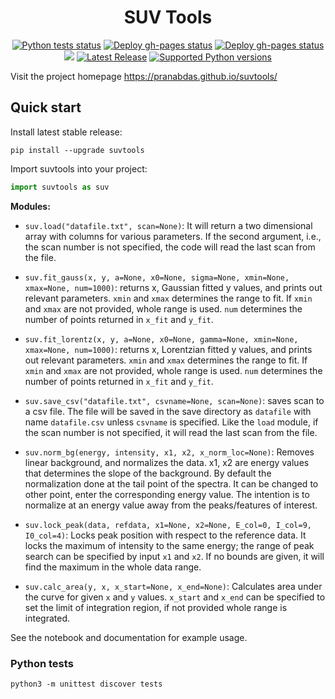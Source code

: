 <h1 align="center">SUV Tools</h1>

<p align="center">
  <a href="https://github.com/pranabdas/suvtools/actions/workflows/python-tests.yml"><img src="https://github.com/pranabdas/suvtools/actions/workflows/python-tests.yml/badge.svg" alt="Python tests status"></a>
  <a href="https://github.com/pranabdas/suvtools/actions/workflows/deploy-gh-pages.yml"><img src="https://github.com/pranabdas/suvtools/actions/workflows/deploy-gh-pages.yml/badge.svg" alt="Deploy gh-pages status"></a>
  <a href="https://github.com/pranabdas/suvtools/actions/workflows/publish.yml"><img src="https://github.com/pranabdas/suvtools/actions/workflows/publish.yml/badge.svg" alt="Deploy gh-pages status"></a>
  <a href="https://github.com/pranabdas/suvtools/blob/master/LICENSE"><img src="https://img.shields.io/github/license/sourcerer-io/hall-of-fame.svg?colorB=A31F34"></a>
  <a href="https://pypi.org/project/suvtools/#history"><img src="https://img.shields.io/github/v/release/pranabdas/suvtools.svg" alt="Latest Release"/></a>
  <a href="https://pypi.org/project/suvtools/"><img src="https://img.shields.io/pypi/pyversions/suvtools" alt="Supported Python versions"/></a>
</p>


Visit the project homepage <https://pranabdas.github.io/suvtools/>

## Quick start

Install latest stable release:
```console
pip install --upgrade suvtools
```

Import suvtools into your project:
```python
import suvtools as suv
```

**Modules:**

- `suv.load("datafile.txt", scan=None)`: It will return a two dimensional array
with columns for various parameters. If the second argument, i.e., the scan
number is not specified, the code will read the last scan from the file.

- `suv.fit_gauss(x, y, a=None, x0=None, sigma=None, xmin=None, xmax=None, num=1000)`:
returns x, Gaussian fitted y values, and prints out relevant parameters. `xmin`
and `xmax` determines the range to fit. If `xmin` and `xmax` are not provided,
whole range is used. `num` determines the number of points returned in `x_fit`
and `y_fit`.

- `suv.fit_lorentz(x, y, a=None, x0=None, gamma=None, xmin=None, xmax=None, num=1000)`:
returns x, Lorentzian fitted y values, and prints out relevant parameters.
`xmin` and `xmax` determines the range to fit. If `xmin` and `xmax` are not
provided, whole range is used. `num` determines the number of points returned in
`x_fit` and `y_fit`.

- `suv.save_csv("datafile.txt", csvname=None, scan=None)`: saves scan to a csv
file. The file will be saved in the save directory as `datafile` with name
`datafile.csv` unless  `csvname` is specified. Like the `load` module, if the
scan number is not specified, it will read the last scan from the file.

- `suv.norm_bg(energy, intensity, x1, x2, x_norm_loc=None)`:
Removes linear background, and normalizes the data. x1, x2 are energy values
that determines the slope of the background. By default the normalization done
at the tail point of the spectra. It can be changed to other point, enter the
corresponding energy value. The intention is to normalize at an energy value
away from the peaks/features of interest.

- `suv.lock_peak(data, refdata, x1=None, x2=None, E_col=0, I_col=9, I0_col=4)`:
Locks peak position with respect to the reference data. It locks the maximum of
intensity to the same energy; the range of peak search can be specified by input
`x1` and `x2`. If no bounds are given, it will find the maximum in the whole
data range.

- `suv.calc_area(y, x, x_start=None, x_end=None)`:
Calculates area under the curve for given `x` and `y` values. `x_start` and
`x_end` can be specified to set the limit of integration region, if not provided
whole range is integrated.

See the notebook and documentation for example usage.

### Python tests

```console
python3 -m unittest discover tests
```
